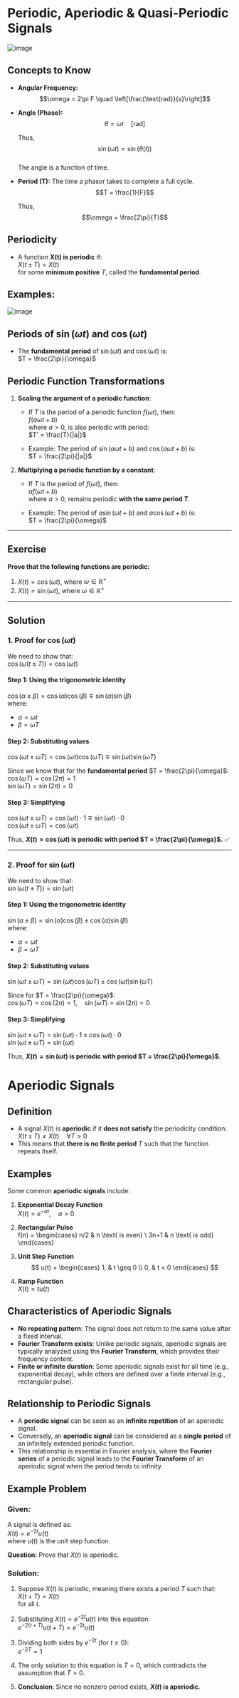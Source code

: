 # Periodic, Aperiodic & Quasi-Periodic Signals

![image](https://github.com/user-attachments/assets/6521884b-d974-4323-b1b4-a834de592a74)

## Concepts to Know  

- **Angular Frequency:**  
  $$\omega = 2\pi F \quad \left[\frac{\text{rad}}{s}\right]$$
  
- **Angle (Phase):**  
  $$\theta = \omega t \quad [\text{rad}]$$
  
  Thus,  
  $$\sin(\omega t) = \sin(\theta(t))$$  
  The angle is a function of time.

- **Period (T):** The time a phasor takes to complete a full cycle.  
  $$T = \frac{1}{F}$$
  
  Thus,  
  $$\omega = \frac{2\pi}{T}$$

## Periodicity  

- A function **X(t) is periodic** if:  
  $X(t \pm T) = X(t)$  
  for some **minimum positive** $T$, called the **fundamental period**.

## Examples:  
![image](https://github.com/user-attachments/assets/2de9761e-d5f8-48db-9532-951fb44e5eec)  

## Periods of $\sin(\omega t)$ and $\cos(\omega t)$  

- The **fundamental period** of $\sin(\omega t)$ and $\cos(\omega t)$ is:  
  $T = \frac{2\pi}{\omega}$  

## Periodic Function Transformations  

1. **Scaling the argument of a periodic function**:  
   - If $T$ is the period of a periodic function $f(\omega t)$, then:  
     $f(a\omega t + b)$  
     where $a > 0$, is also periodic with period:  
     $T' = \frac{T}{|a|}$  
     
   - Example: The period of $\sin(a\omega t + b)$ and $\cos(a\omega t + b)$ is:  
     $T = \frac{2\pi}{|a|}$  

2. **Multiplying a periodic function by a constant**:  
   - If $T$ is the period of $f(\omega t)$, then:  
     $a f(\omega t + b)$  
     where $a > 0$, remains periodic **with the same period $T$**.  

   - Example: The period of $a\sin(\omega t + b)$ and $a\cos(\omega t + b)$ is:  
     $T = \frac{2\pi}{\omega}$  

---

## **Exercise**  

**Prove that the following functions are periodic:**  

1. $X(t) = \cos(\omega t)$, where $\omega \in \mathbb{R}^+$  
2. $X(t) = \sin(\omega t)$, where $\omega \in \mathbb{R}^+$  

---

## **Solution**  

### **1. Proof for $\cos(\omega t)$**  

We need to show that:  
$\cos(\omega (t \pm T)) = \cos(\omega t)$  

#### **Step 1: Using the trigonometric identity**  
$\cos(\alpha \pm \beta) = \cos(\alpha)\cos(\beta) \mp \sin(\alpha)\sin(\beta)$  
where:  
- $\alpha = \omega t$  
- $\beta = \omega T$  

#### **Step 2: Substituting values**  
$\cos(\omega t \pm \omega T) = \cos(\omega t) \cos(\omega T) \mp \sin(\omega t) \sin(\omega T)$  

Since we know that for the **fundamental period** $T = \frac{2\pi}{\omega}$:  
$\cos(\omega T) = \cos(2\pi) = 1$  
$\sin(\omega T) = \sin(2\pi) = 0$  

#### **Step 3: Simplifying**  
$\cos(\omega t \pm \omega T) = \cos(\omega t) \cdot 1 \mp \sin(\omega t) \cdot 0$  
$\cos(\omega t \pm \omega T) = \cos(\omega t)$  

Thus, **$X(t) = \cos(\omega t)$ is periodic with period $T = \frac{2\pi}{\omega}$.** ✅  

---

### **2. Proof for $\sin(\omega t)$**  

We need to show that:  
$\sin(\omega (t \pm T)) = \sin(\omega t)$  

#### **Step 1: Using the trigonometric identity**  
$\sin(\alpha \pm \beta) = \sin(\alpha)\cos(\beta) \pm \cos(\alpha)\sin(\beta)$  
where:  
- $\alpha = \omega t$  
- $\beta = \omega T$  

#### **Step 2: Substituting values**  
$\sin(\omega t \pm \omega T) = \sin(\omega t) \cos(\omega T) \pm \cos(\omega t) \sin(\omega T)$  

Since for $T = \frac{2\pi}{\omega}$:  
$\cos(\omega T) = \cos(2\pi) = 1, \quad \sin(\omega T) = \sin(2\pi) = 0$  

#### **Step 3: Simplifying**  
$\sin(\omega t \pm \omega T) = \sin(\omega t) \cdot 1 \pm \cos(\omega t) \cdot 0$  
$\sin(\omega t \pm \omega T) = \sin(\omega t)$  

Thus, **$X(t) = \sin(\omega t)$ is periodic with period $T = \frac{2\pi}{\omega}$.**

# Aperiodic Signals  

## Definition  

- A signal $X(t)$ is **aperiodic** if it **does not satisfy** the periodicity condition:  
  $X(t \pm T) \neq X(t) \quad \forall T > 0$  
- This means that **there is no finite period** $T$ such that the function repeats itself.  

## Examples  

Some common **aperiodic signals** include:  

1. **Exponential Decay Function**  
   $X(t) = e^{-at}, \quad a > 0$  

2. **Rectangular Pulse**  
f(n) = \begin{cases}
  n/2  & n \text{ is even} \\
  3n+1 & n \text{ is odd}
\end{cases}

3. **Unit Step Function**  
$$
u(t) =
\begin{cases} 
1, & t \geq 0 \\ 
0, & t < 0 
\end{cases}
$$  


4. **Ramp Function**  
   $X(t) = t u(t)$  

## Characteristics of Aperiodic Signals  

- **No repeating pattern**: The signal does not return to the same value after a fixed interval.  
- **Fourier Transform exists**: Unlike periodic signals, aperiodic signals are typically analyzed using the **Fourier Transform**, which provides their frequency content.  
- **Finite or infinite duration**: Some aperiodic signals exist for all time (e.g., exponential decay), while others are defined over a finite interval (e.g., rectangular pulse).  

## Relationship to Periodic Signals  

- A **periodic signal** can be seen as an **infinite repetition** of an aperiodic signal.  
- Conversely, an **aperiodic signal** can be considered as a **single period** of an infinitely extended periodic function.  
- This relationship is essential in Fourier analysis, where the **Fourier series** of a periodic signal leads to the **Fourier Transform** of an aperiodic signal when the period tends to infinity.  

## Example Problem  

### **Given:**  
A signal is defined as:  
$X(t) = e^{-2t} u(t)$  
where $u(t)$ is the unit step function.  

**Question:** Prove that $X(t)$ is aperiodic.  

### **Solution:**  
1. Suppose $X(t)$ is periodic, meaning there exists a period $T$ such that:  
   $X(t + T) = X(t)$  
   for all $t$.  

2. Substituting $X(t) = e^{-2t} u(t)$ into this equation:  
   $e^{-2(t+T)} u(t+T) = e^{-2t} u(t)$  

3. Dividing both sides by $e^{-2t}$ (for $t \geq 0$):  
   $e^{-2T} = 1$  

4. The only solution to this equation is $T = 0$, which contradicts the assumption that $T > 0$.  

5. **Conclusion**: Since no nonzero period exists, **$X(t)$ is aperiodic**.
